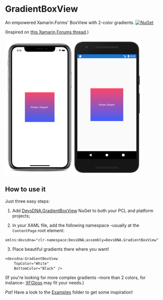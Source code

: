 # GradientBoxView

An empowered Xamarin.Forms' BoxView with 2-color gradients. [![NuGet](https://img.shields.io/nuget/v/Xam.Plugin.Battery.svg?label=NuGet)](https://www.nuget.org/packages/DevsDNA.GradientBoxView)

(Inspired on [this Xamarin Forums thread](https://forums.xamarin.com/discussion/comment/240777/#Comment_240777).)

![Android & iOS](Screenshots/Screenshots.png)

## How to use it

Just three easy steps:

1. Add [DevsDNA.GradientBoxView](https://www.nuget.org/packages/DevsDNA.GradientBoxView) NuGet to both your PCL and platform projects;

2. In your XAML file, add the following namespace –usually at the `ContentPage` root element:

```xaml
xmlns:devsdna="clr-namespace:DevsDNA;assembly=DevsDNA.GradientBoxView"
```

3. Place beautiful gradients there where you want!

```xaml
<devsdna:GradientBoxView
    TopColor="White"
    BottomColor="Black" />
```

(If you're looking for more complex gradients –more than 2 colors, for instance– [XFGloss](https://github.com/tbaggett/xfgloss) may fit your needs.)

*Pst!* Have a look to the [Examples](Examples/) folder to get some inspiration!
